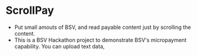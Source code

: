# ScrollPay
- Put small amouts of BSV, and read payable content just by scrolling the content.
- This is a BSV Hackathon project to demonstrate BSV's micropayment capability. You can upload text data, 
